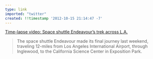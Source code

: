 ```yaml
---
type: link
imported: "twitter"
created: !!timestamp '2012-10-15 21:14:47 -7'
---
```

[Time-lapse video: Space shuttle Endeavour’s trek across L.A.](http://framework.latimes.com/2012/10/15/time-lapse-video-space-shuttle-endeavours-trek-across-l-a/)

> The space shuttle Endeavour made its final journey last weekend, traveling 12-miles from Los Angeles International Airport, through Inglewood, to the California Science Center in Exposition Park.
